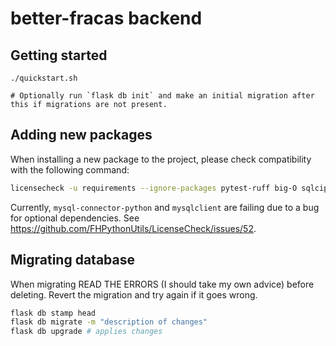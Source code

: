 # better-fracas backend

## Getting started

```
./quickstart.sh

# Optionally run `flask db init` and make an initial migration after this if migrations are not present.
```

## Adding new packages

When installing a new package to the project, please check compatibility with the following command:

```bash
licensecheck -u requirements --ignore-packages pytest-ruff big-O sqlcipher3-binary zope.interface | grep ✖  # all compatible with gnu gpl 3.0. pytest-ruff=MIT, big-O=BSD, sqlcipher3-binary=ZLIB, zope.interface=ZOPE
```

Currently, `mysql-connector-python` and `mysqlclient` are failing due to a bug for optional dependencies. See https://github.com/FHPythonUtils/LicenseCheck/issues/52.

## Migrating database

When migrating READ THE ERRORS (I should take my own advice) before deleting. Revert the migration and try again if it goes wrong.

```bash
flask db stamp head
flask db migrate -m "description of changes"
flask db upgrade # applies changes
```
